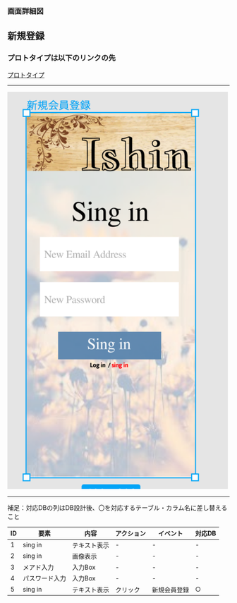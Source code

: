 ### 画面詳細図
## 新規登録
### プロトタイプは以下のリンクの先
[プロトタイプ](https://www.figma.com/file/d4xL9ktHVGUJp5gQHzUaT8/Untitled?node-id=0%3A1)
*****
<img src="../img/新規登録.png" width="500">

*****
補足：対応DBの列はDB設計後、〇を対応するテーブル・カラム名に差し替えること

| ID | 要素 | 内容 | アクション | イベント | 対応DB |
|----|-----|------|----------|----------|-------|
|1   |sing in|テキスト表示|-|-|-|
|2   |sing in|画像表示|-|-|-|
|3   |メアド入力|入力Box|-|-|-|
|4   |パスワード入力|入力Box|-|-|-|
|5   |sing in|テキスト表示|クリック|新規会員登録|○| 
